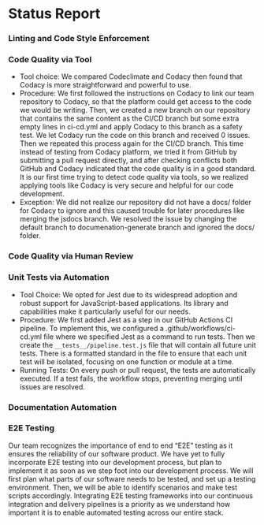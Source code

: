 # Status Report
### Linting and Code Style Enforcement
### Code Quality via Tool
- Tool choice: We compared Codeclimate and Codacy then found that Codacy is more straightforward and powerful to use.
- Procedure: We first followed the instructions on Codacy to link our team repository to Codacy, so that the platform could get access to the code we would be writing. Then, we created a new branch on our repository that contains the same content as the CI/CD branch but some extra empty lines in ci-cd.yml and apply Codacy to this branch as a safety test. We let Codacy run the code on this branch and received 0 issues. Then we repeated this process again for the CI/CD branch. This time instead of testing from Codacy platform, we tried it from GitHub by submitting a pull request directly, and after checking conflicts both GitHub and Codacy indicated that the code quality is in a good standard. It is our first time trying to detect code quality via tools, so we realized applying tools like Codacy is very secure and helpful for our code development.    
- Exception: We did not realize our repository did not have a docs/ folder for Codacy to ignore and this caused trouble for later procedures like merging the jsdocs branch. We resolved the issue by changing the default branch to documenation-generate branch and ignored the docs/ folder. 
### Code Quality via Human Review
### Unit Tests via Automation
- Tool Choice: We opted for Jest due to its widespread adoption and robust support for JavaScript-based applications. Its library and capabilities make it particularly useful for our needs.
- Procedure: We first added Jest as a step in our GitHub Actions CI pipeline. To implement this, we configured a .github/workflows/ci-cd.yml file where we specified Jest as a command to run tests. Then we create the `__tests__/pipeline.test.js` file that will contain all future unit tests. There is a formatted standard in the file to ensure that each unit test will be isolated, focusing on one function or module at a time.
- Running Tests: On every push or pull request, the tests are automatically executed. If a test fails, the workflow stops, preventing merging until issues are resolved.
### Documentation Automation
### E2E Testing
Our team recognizes the importance of end to end “E2E” testing as it ensures the reliability of our software product. We have yet to fully incorporate E2E testing into our development process, but plan to implement it as soon as we step foot into our development process. We will first plan what parts of our software needs to be tested, and set up a testing environment. Then, we will be able to identify scenarios and make test scripts accordingly. Integrating E2E testing frameworks into our continuous integration and delivery pipelines is a priority as we understand how important it is to enable automated testing across our entire stack.
